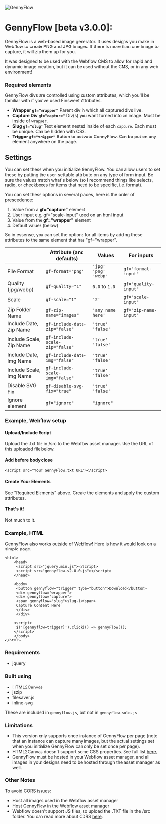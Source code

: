 ![GennyFlow](https://uploads-ssl.webflow.com/60c4c4c98684b37e4da3dde8/63a5ed906f28b58ba94bcafe_github.jpg)

# GennyFlow [beta v3.0.0]:

GennyFlow is a web-based image generator. It uses designs you make in Webflow to create PNG and JPG images. If there is more than one image to capture, it will zip them up for you.

It was designed to be used with the Webflow CMS to allow for rapid and dynamic image creation, but it can be used without the CMS, or in any web environment!

### Required elements

GennyFlow divs are controlled using custom attributes, which you'll be familiar with if you've used Finsweet Attributes.

-   **Wrapper
    `gf="wrapper"`**
    Parent div in which all captured divs live.
-   **Capture Div
    `gf="capture"`**
    Div(s) you want turned into an image. Must be inside of `wrapper`.
-   **Slug
    `gf="slug"`**
    Text element nested inside of each `capture`. Each must be unique. Can be hidden with CSS.
-   **Trigger
    `gf="trigger"`**
    Button to activate GennyFlow. Can be put on any element anywhere on the page.

## Settings

You can set these when you initialize GennyFlow.
You can allow users to set these by putting the user-settable attribute on any type of form input. Be sure the values match what's below (so I recommend things like selects, radio, or checkboxes for items that need to be specific, i.e. format).

You can set these options in several places, here is the order of prescedence:

1. Value from a **gf="capture"** element
2. User input e.g. gf="scale-input" used on an html input
3. Value from the **gf="wrapper"** element
4. Default values (below)

So in essense, you can set the options for all items by adding these attributes to the same element that has "gf="wrapper".

|                         | Attribute (and defaults)       | Values               | For inputs            |
| ----------------------- | ------------------------------ | -------------------- | --------------------- |
| File Format             | `gf-format="png"`              | `'jpg' 'png' 'webp'` | `gf="format-input"`   |
| Quality (jpg/webp)      | `gf-quality="1"`               | `0.0` to `1.0`       | `gf="quality-input"`  |
| Scale                   | `gf-scale="1"`                 | `'2'`                | `gf="scale-input"`    |
| Zip Folder Name         | `gf-zip-name="images"`         | `'any name here'`    | `gf="zip-name-input"` |
| Include Date, Zip Name  | `gf-include-date-zip="false"`  | `'true'` `'false'`   |                       |
| Include Scale, Zip Name | `gf-include-scale-zip="false"` | `'true'` `'false'`   |                       |
| Include Date, Img Name  | `gf-include-date-img="false"`  | `'true'` `'false'`   |                       |
| Include Scale, Img Name | `gf-include-scale-img="false"` | `'true'` `'false'`   |                       |
| Disable SVG Fix         | `gf-disable-svg-fix="true"`    | `'true'` `'false'`   |                       |
| Ignore element          | `gf="ignore"`                  | `"ignore"`           |                       |

### Example, Webflow setup

#### Upload/Include Script

Upload the .txt file in /src to the Webflow asset manager. Use the URL of this uploaded file below.

#### Add before body close

```
<script src="Your GennyFlow.txt URL"></script>
```

#### Create Your Elements

See "Required Elements" above. Create the elements and apply the custom attributes.

#### That's it!

Not much to it.

### Example, HTML

GennyFlow also works outside of Webflow! Here is how it would look on a simple page.

```
<html>
	<head>
	 <script src="jquery.min.js"></script>
	 <script src="gennyflow-v2.0.0.js"></script>
	</head>

	<body>
	 <button gennyflow="trigger" type="button">Download</button>
	 <div gennyflow="wrapper">
	 <div gennyflow="capture">
	 <span gennyflow="slug">slug-1</span>
	 Capture Content Here
	 </div>
	 </div>

	<script>
	 $('[gennyflow=trigger]').click(() => gennyFlow());
	</script>
	</body>
</html>
```

### Requirements

-   jquery

### Built using

-   HTML2Canvas
-   jszip
-   filesaver.js
-   inline-svg

These are included in `gennyflow.js`, but not in `gennyflow-solo.js`

### Limitations

-   This version only supports once instance of GennyFlow per page (note that an instance can capture many images, but the actual settings set when you initialize GennyFlow can only be set once per page).
-   HTML2Canvas doesn't support some CSS properties. See full list [here.](https://html2canvas.hertzen.com/features/)
-   GennyFlow must be hosted in your Webflow asset manager, and all images in your designs need to be hosted through the asset manager as well.

### Other Notes

To avoid CORS issues:

-   Host all images used in the Webflow asset manager
-   Host GennyFlow in the Webflow asset manager
-   Webflow doesn't support JS files, so upload the .TXT file in the /src folder.
    You can read more about CORS [here](https://developer.mozilla.org/en-US/docs/Web/HTTP/CORS).